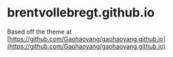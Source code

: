 # brentvollebregt.github.io
Based off the theme at [https://github.com/Gaohaoyang/gaohaoyang.github.io](https://github.com/Gaohaoyang/gaohaoyang.github.io)
